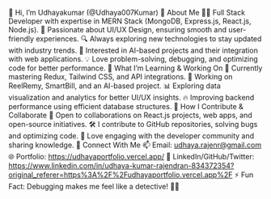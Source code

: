 👋 Hi, I’m Udhayakumar (@Udhaya007Kumar)
🔹 About Me
👨‍💻 Full Stack Developer with expertise in MERN Stack (MongoDB, Express.js, React.js, Node.js).
🎨 Passionate about UI/UX Design, ensuring smooth and user-friendly experiences.
🔍 Always exploring new technologies to stay updated with industry trends.
🚀 Interested in AI-based projects and their integration with web applications.
💡 Love problem-solving, debugging, and optimizing code for better performance.
🔹 What I’m Learning & Working On
🌱 Currently mastering Redux, Tailwind CSS, and API integrations.
🔧 Working on ReelRemy, SmartBill, and an AI-based project.
📊 Exploring data visualization and analytics for better UI/UX insights.
🔥 Improving backend performance using efficient database structures.
🔹 How I Contribute & Collaborate
💞️ Open to collaborations on React.js projects, web apps, and open-source initiatives.
🛠️ I contribute to GitHub repositories, solving bugs and optimizing code.
🤝 Love engaging with the developer community and sharing knowledge.
🔹 Connect With Me
📫 Email: udhaya.rajenr@gmail.com
🌐 Portfolio: https://udhayaportfolio.vercel.app/
🔗 LinkedIn/GitHub/Twitter: https://www.linkedin.com/in/udhaya-kumar-rajendran-834372354?original_referer=https%3A%2F%2Fudhayaportfolio.vercel.app%2F
⚡ Fun Fact: Debugging makes me feel like a detective! 🕵️‍♂️
